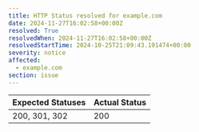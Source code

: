 ```yaml
---
title: HTTP Status resolved for example.com
date: 2024-11-27T16:02:58+00:00Z
resolved: True
resolvedWhen: 2024-11-27T16:02:58+00:00Z
resolvedStartTime: 2024-10-25T21:09:43.191474+00:00
severity: notice
affected:
  - example.com
section: issue
---
```


| Expected Statuses | Actual Status  |
|-------------------|----------------|
| 200, 301, 302 | 200 |
